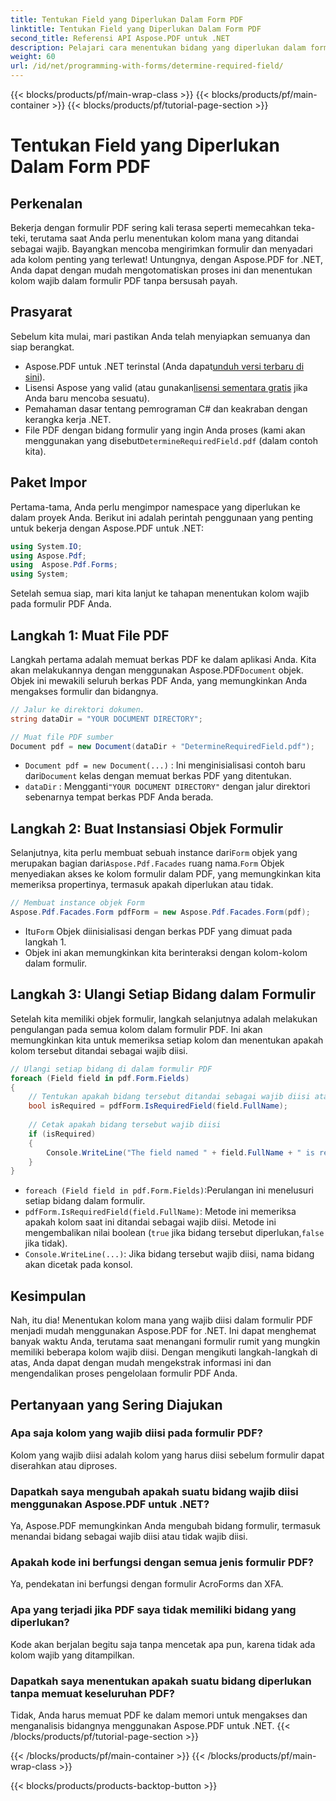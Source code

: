 ```yaml
---
title: Tentukan Field yang Diperlukan Dalam Form PDF
linktitle: Tentukan Field yang Diperlukan Dalam Form PDF
second_title: Referensi API Aspose.PDF untuk .NET
description: Pelajari cara menentukan bidang yang diperlukan dalam formulir PDF menggunakan Aspose.PDF untuk .NET. Panduan langkah demi langkah kami menyederhanakan pengelolaan formulir dan meningkatkan alur kerja otomatisasi PDF Anda.
weight: 60
url: /id/net/programming-with-forms/determine-required-field/
---
```


{{< blocks/products/pf/main-wrap-class >}}
{{< blocks/products/pf/main-container >}}
{{< blocks/products/pf/tutorial-page-section >}}

# Tentukan Field yang Diperlukan Dalam Form PDF

## Perkenalan

Bekerja dengan formulir PDF sering kali terasa seperti memecahkan teka-teki, terutama saat Anda perlu menentukan kolom mana yang ditandai sebagai wajib. Bayangkan mencoba mengirimkan formulir dan menyadari ada kolom penting yang terlewat! Untungnya, dengan Aspose.PDF for .NET, Anda dapat dengan mudah mengotomatiskan proses ini dan menentukan kolom wajib dalam formulir PDF tanpa bersusah payah. 

## Prasyarat

Sebelum kita mulai, mari pastikan Anda telah menyiapkan semuanya dan siap berangkat.

-  Aspose.PDF untuk .NET terinstal (Anda dapat[unduh versi terbaru di sini](https://releases.aspose.com/pdf/net/)).
-  Lisensi Aspose yang valid (atau gunakan[lisensi sementara gratis](https://purchase.aspose.com/temporary-license/) jika Anda baru mencoba sesuatu).
- Pemahaman dasar tentang pemrograman C# dan keakraban dengan kerangka kerja .NET.
-  File PDF dengan bidang formulir yang ingin Anda proses (kami akan menggunakan yang disebut`DetermineRequiredField.pdf` (dalam contoh kita).

## Paket Impor

Pertama-tama, Anda perlu mengimpor namespace yang diperlukan ke dalam proyek Anda. Berikut ini adalah perintah penggunaan yang penting untuk bekerja dengan Aspose.PDF untuk .NET:

```csharp
using System.IO;
using Aspose.Pdf;
using  Aspose.Pdf.Forms;
using System;
```

Setelah semua siap, mari kita lanjut ke tahapan menentukan kolom wajib pada formulir PDF Anda.

## Langkah 1: Muat File PDF

 Langkah pertama adalah memuat berkas PDF ke dalam aplikasi Anda. Kita akan melakukannya dengan menggunakan Aspose.PDF`Document` objek. Objek ini mewakili seluruh berkas PDF Anda, yang memungkinkan Anda mengakses formulir dan bidangnya.

```csharp
// Jalur ke direktori dokumen.
string dataDir = "YOUR DOCUMENT DIRECTORY";

// Muat file PDF sumber
Document pdf = new Document(dataDir + "DetermineRequiredField.pdf");
```

- `Document pdf = new Document(...)` : Ini menginisialisasi contoh baru dari`Document` kelas dengan memuat berkas PDF yang ditentukan.
- `dataDir` : Mengganti`"YOUR DOCUMENT DIRECTORY"` dengan jalur direktori sebenarnya tempat berkas PDF Anda berada.

## Langkah 2: Buat Instansiasi Objek Formulir

 Selanjutnya, kita perlu membuat sebuah instance dari`Form` objek yang merupakan bagian dari`Aspose.Pdf.Facades` ruang nama.`Form` Objek menyediakan akses ke kolom formulir dalam PDF, yang memungkinkan kita memeriksa propertinya, termasuk apakah diperlukan atau tidak.

```csharp
// Membuat instance objek Form
Aspose.Pdf.Facades.Form pdfForm = new Aspose.Pdf.Facades.Form(pdf);
```

-  Itu`Form` Objek diinisialisasi dengan berkas PDF yang dimuat pada langkah 1.
- Objek ini akan memungkinkan kita berinteraksi dengan kolom-kolom dalam formulir.

## Langkah 3: Ulangi Setiap Bidang dalam Formulir

Setelah kita memiliki objek formulir, langkah selanjutnya adalah melakukan pengulangan pada semua kolom dalam formulir PDF. Ini akan memungkinkan kita untuk memeriksa setiap kolom dan menentukan apakah kolom tersebut ditandai sebagai wajib diisi.

```csharp
// Ulangi setiap bidang di dalam formulir PDF
foreach (Field field in pdf.Form.Fields)
{
    // Tentukan apakah bidang tersebut ditandai sebagai wajib diisi atau tidak
    bool isRequired = pdfForm.IsRequiredField(field.FullName);
    
    // Cetak apakah bidang tersebut wajib diisi
    if (isRequired)
    {
        Console.WriteLine("The field named " + field.FullName + " is required");
    }
}
```

- `foreach (Field field in pdf.Form.Fields)`:Perulangan ini menelusuri setiap bidang dalam formulir.
- `pdfForm.IsRequiredField(field.FullName)`: Metode ini memeriksa apakah kolom saat ini ditandai sebagai wajib diisi. Metode ini mengembalikan nilai boolean (`true` jika bidang tersebut diperlukan,`false` jika tidak).
- `Console.WriteLine(...)`: Jika bidang tersebut wajib diisi, nama bidang akan dicetak pada konsol.

## Kesimpulan

Nah, itu dia! Menentukan kolom mana yang wajib diisi dalam formulir PDF menjadi mudah menggunakan Aspose.PDF for .NET. Ini dapat menghemat banyak waktu Anda, terutama saat menangani formulir rumit yang mungkin memiliki beberapa kolom wajib diisi. Dengan mengikuti langkah-langkah di atas, Anda dapat dengan mudah mengekstrak informasi ini dan mengendalikan proses pengelolaan formulir PDF Anda.

## Pertanyaan yang Sering Diajukan

### Apa saja kolom yang wajib diisi pada formulir PDF?
Kolom yang wajib diisi adalah kolom yang harus diisi sebelum formulir dapat diserahkan atau diproses.

### Dapatkah saya mengubah apakah suatu bidang wajib diisi menggunakan Aspose.PDF untuk .NET?
Ya, Aspose.PDF memungkinkan Anda mengubah bidang formulir, termasuk menandai bidang sebagai wajib diisi atau tidak wajib diisi.

### Apakah kode ini berfungsi dengan semua jenis formulir PDF?
Ya, pendekatan ini berfungsi dengan formulir AcroForms dan XFA.

### Apa yang terjadi jika PDF saya tidak memiliki bidang yang diperlukan?
Kode akan berjalan begitu saja tanpa mencetak apa pun, karena tidak ada kolom wajib yang ditampilkan.

### Dapatkah saya menentukan apakah suatu bidang diperlukan tanpa memuat keseluruhan PDF?
Tidak, Anda harus memuat PDF ke dalam memori untuk mengakses dan menganalisis bidangnya menggunakan Aspose.PDF untuk .NET.
{{< /blocks/products/pf/tutorial-page-section >}}

{{< /blocks/products/pf/main-container >}}
{{< /blocks/products/pf/main-wrap-class >}}

{{< blocks/products/products-backtop-button >}}
